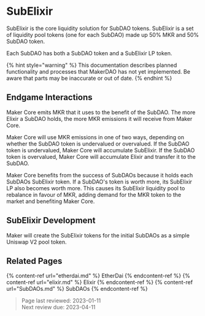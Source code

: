 # SubElixir

SubElixir is the core liquidity solution for SubDAO tokens. SubElixir is a set of liquidity pool tokens (one for each SubDAO) made up 50% MKR and 50% SubDAO token.

Each SubDAO has both a SubDAO token and a SubElixir LP token.

{% hint style="warning" %}
This documentation describes planned functionality and processes that MakerDAO has not yet implemented. Be aware that parts may be inaccurate or out of date.
{% endhint %}

## Endgame Interactions

Maker Core emits MKR that it uses to the benefit of the SubDAO. The more Elixir a SubDAO holds, the more MKR emissions it will receive from Maker Core.

Maker Core will use MKR emissions in one of two ways, depending on whether the SubDAO token is undervalued or overvalued. If the SubDAO token is undervalued, Maker Core will accumulate SubElixir. If the SubDAO token is overvalued, Maker Core will accumulate Elixir and transfer it to the SubDAO. 

Maker Core benefits from the success of SubDAOs because it holds each SubDAOs SubElixir token. If a SubDAO's token is worth more, its SubElixir LP also becomes worth more. This causes its SubElixir liquidity pool to rebalance in favour of MKR, adding demand for the MKR token to the market and benefiting Maker Core.

## SubElixir Development

Maker will create the SubElixir tokens for the initial SubDAOs as a simple Uniswap V2 pool token. 

## Related Pages
{% content-ref url="etherdai.md" %} EtherDai {% endcontent-ref %}
{% content-ref url="elixir.md" %} Elixir {% endcontent-ref %}
{% content-ref url="SubDAOs.md" %} SubDAOs {% endcontent-ref %}  

>Page last reviewed: 2023-01-11    
>Next review due: 2023-04-11   